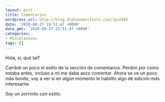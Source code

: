 ```yaml
---
layout: post
title: Comentarios
wordpress_url: http://blog.alphasmanifesto.com/?p=2485
date: '2010-08-27 19:51:47 +0000'
date_gmt: '2010-08-27 21:51:47 +0000'
categories:
- Miscelaneous
tags: []
---
```


Hola, sí, qué tal?

Cambié un poco el estilo de la sección de comentarios. Perdón por como estaba antes, incluso a mi me daba asco comentar. Ahora se ve un poco más bonito, voy a ver si en algún momento le habilito algo de edición más interesante.

_Soy un zorrinito con estilo._
